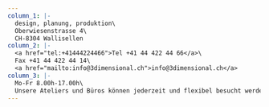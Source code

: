 ```yaml
---
column_1: |-
  design, planung, produktion\
  Oberwiesenstrasse 4\
  CH-8304 Wallisellen
column_2: |-
  <a href="tel:+41444224466">Tel +41 44 422 44 66</a>\
  Fax +41 44 422 44 14\
  <a href="mailto:info@3dimensional.ch">info@3dimensional.ch</a>
column_3: |-
  Mo-Fr 8.00h-17.00h\
  Unsere Ateliers und Büros können jederzeit und flexibel besucht werden.
---
```


